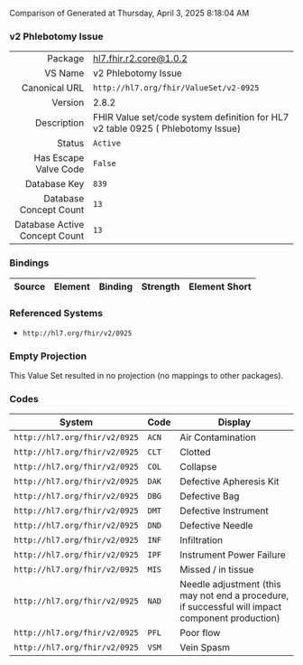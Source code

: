 Comparison of 
Generated at Thursday, April 3, 2025 8:18:04 AM

### v2 Phlebotomy Issue

|      |     |
| ---: | --- |
| Package | hl7.fhir.r2.core@1.0.2 |
| VS Name | v2 Phlebotomy Issue |
| Canonical URL | `http://hl7.org/fhir/ValueSet/v2-0925` |
| Version | 2.8.2 |
| Description | FHIR Value set/code system definition for HL7 v2 table 0925 ( Phlebotomy Issue) |
| Status | `Active` |
| Has Escape Valve Code | `False` |
| Database Key | `839` |
| Database Concept Count | `13` |
| Database Active Concept Count | `13` |
### Bindings

| Source | Element | Binding | Strength | Element Short |
| ------ | ------- | ------- | -------- | ------------- |

### Referenced Systems

* `http://hl7.org/fhir/v2/0925`
### Empty Projection

This Value Set resulted in no projection (no mappings to other packages).

### Codes

| System | Code | Display |
| ------ | ---- | ------- |
| `http://hl7.org/fhir/v2/0925` | `ACN` | Air Contamination |
| `http://hl7.org/fhir/v2/0925` | `CLT` | Clotted |
| `http://hl7.org/fhir/v2/0925` | `COL` | Collapse |
| `http://hl7.org/fhir/v2/0925` | `DAK` | Defective Apheresis Kit |
| `http://hl7.org/fhir/v2/0925` | `DBG` | Defective Bag |
| `http://hl7.org/fhir/v2/0925` | `DMT` | Defective Instrument |
| `http://hl7.org/fhir/v2/0925` | `DND` | Defective Needle |
| `http://hl7.org/fhir/v2/0925` | `INF` | Infiltration |
| `http://hl7.org/fhir/v2/0925` | `IPF` | Instrument Power Failure |
| `http://hl7.org/fhir/v2/0925` | `MIS` | Missed / in tissue |
| `http://hl7.org/fhir/v2/0925` | `NAD` | Needle adjustment (this may not end a procedure, if successful will impact component production) |
| `http://hl7.org/fhir/v2/0925` | `PFL` | Poor flow |
| `http://hl7.org/fhir/v2/0925` | `VSM` | Vein Spasm |
